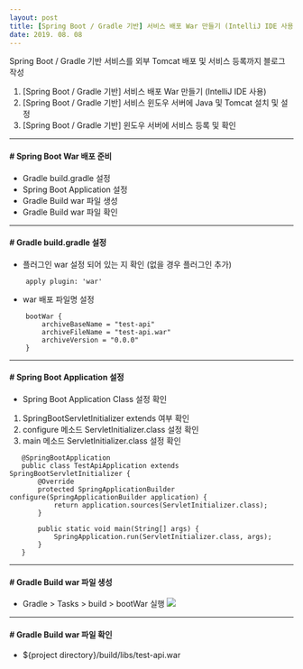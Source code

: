 ```yaml
---
layout: post
title: [Spring Boot / Gradle 기반] 서비스 배포 War 만들기 (IntelliJ IDE 사용)
date: 2019. 08. 08
---
```


Spring Boot / Gradle 기반 서비스를 외부 Tomcat 배포 및 서비스 등록까지 블로그 작성
 1. [Spring Boot / Gradle 기반] 서비스 배포 War 만들기 (IntelliJ IDE 사용)
 2. [Spring Boot / Gradle 기반] 서비스 윈도우 서버에 Java 및 Tomcat 설치 및 설정
 3. [Spring Boot / Gradle 기반] 윈도우 서버에 서비스 등록 및 확인


- - -

#### # Spring Boot War 배포 준비
* Gradle build.gradle 설정
* Spring Boot Application 설정
* Gradle Build war 파일 생성
* Gradle Build war 파일 확인


- - -

#### # Gradle build.gradle 설정
* 플러그인 war 설정 되어 있는 지 확인 (없을 경우 플러그인 추가)
```[java]
	apply plugin: 'war'
```

* war 배포 파일명 설정
```[java]
	bootWar {
		archiveBaseName = "test-api"
		archiveFileName = "test-api.war"
		archiveVersion = "0.0.0"
	}
```

- - -

#### # Spring Boot Application 설정
* Spring Boot Application Class 설정 확인
 1. SpringBootServletInitializer extends 여부 확인
 2. configure 메소드 ServletInitializer.class 설정 확인
 3. main 메소드 ServletInitializer.class 설정 확인

 ```[java]
	@SpringBootApplication
	public class TestApiApplication extends SpringBootServletInitializer {
		@Override
		protected SpringApplicationBuilder configure(SpringApplicationBuilder application) {
			return application.sources(ServletInitializer.class);
		}

		public static void main(String[] args) {
			SpringApplication.run(ServletInitializer.class, args);
		}
	}
 ```

- - -

#### # Gradle Build war 파일 생성
 * Gradle > Tasks > build > bootWar 실행
![](http://baboototo.github.io/images/blogs/springboot/springboot-war-export-00.png)

- - -

#### # Gradle Build war 파일 확인
 * ${project directory}/build/libs/test-api.war

